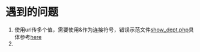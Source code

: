 # 遇到的问题
1. 使用url传多个值，需要使用&作为连接符号，错误示范文件[show_dept.php](./show_dept.php)具体参考[here](https://blog.csdn.net/Answer3664/article/details/79220750?utm_medium=distribute.pc_relevant.none-task-blog-OPENSEARCH-2.not_use_machine_learn_pai&depth_1-utm_source=distribute.pc_relevant.none-task-blog-OPENSEARCH-2.not_use_machine_learn_pai)
2. 
